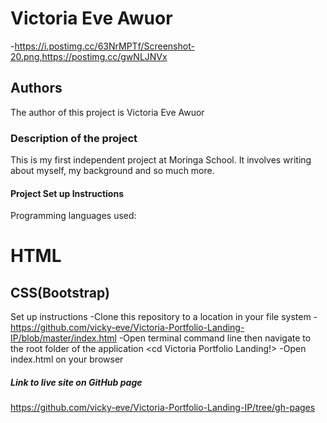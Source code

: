 # Victoria Eve Awuor
-https://i.postimg.cc/63NrMPTf/Screenshot-20.png,https://postimg.cc/gwNLJNVx
## Authors
The author of this project is Victoria Eve Awuor
### Description of the project
This is my first independent project at Moringa School. It involves writing about myself, my background and so much more.
#### Project Set up Instructions

Programming languages used:
# HTML
## CSS(Bootstrap)

Set up instructions
  -Clone this repository to a location in your file system 
  -https://github.com/vicky-eve/Victoria-Portfolio-Landing-IP/blob/master/index.html
  -Open terminal command line then navigate to the root folder of the application <cd Victoria Portfolio Landing!>
  -Open index.html on your browser

##### Link to live site on GitHub page
https://github.com/vicky-eve/Victoria-Portfolio-Landing-IP/tree/gh-pages


